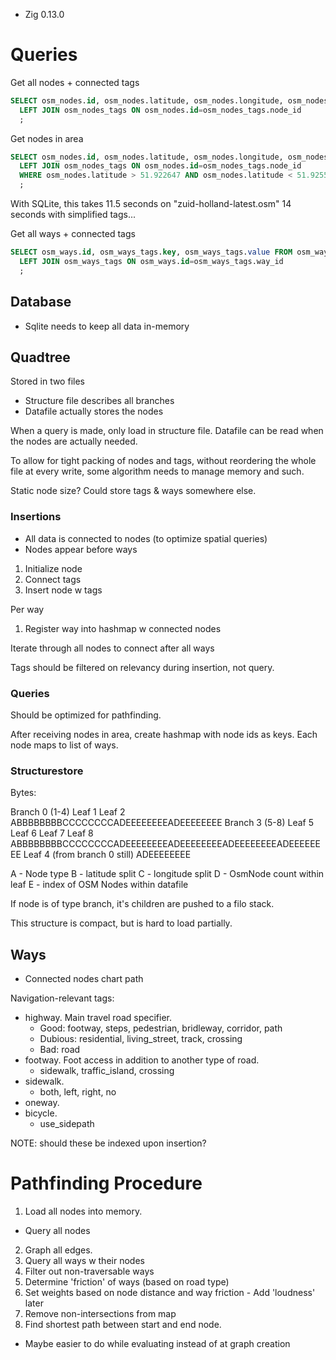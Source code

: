 - Zig 0.13.0

# Queries

Get all nodes + connected tags
```sql
SELECT osm_nodes.id, osm_nodes.latitude, osm_nodes.longitude, osm_nodes_tags.key, osm_nodes_tags.value FROM osm_nodes
  LEFT JOIN osm_nodes_tags ON osm_nodes.id=osm_nodes_tags.node_id
  ;
```

Get nodes in area
```sql
SELECT osm_nodes.id, osm_nodes.latitude, osm_nodes.longitude, osm_nodes_tags.key, osm_nodes_tags.value FROM osm_nodes
  LEFT JOIN osm_nodes_tags ON osm_nodes.id=osm_nodes_tags.node_id
  WHERE osm_nodes.latitude > 51.922647 AND osm_nodes.latitude < 51.925558 AND osm_nodes.longitude > 4.474488 AND osm_nodes.longitude < 4.48291
  ;
```
With SQLite, this takes 11.5 seconds on "zuid-holland-latest.osm"
14 seconds with simplified tags...

Get all ways + connected tags
```sql
SELECT osm_ways.id, osm_ways_tags.key, osm_ways_tags.value FROM osm_ways
  LEFT JOIN osm_ways_tags ON osm_ways.id=osm_ways_tags.way_id
  ;
```

## Database

- Sqlite needs to keep all data in-memory

## Quadtree

Stored in two files
- Structure file describes all branches
- Datafile actually stores the nodes

When a query is made, only load in structure file. Datafile can be read when the nodes are actually needed.

To allow for tight packing of nodes and tags, without reordering the whole file at every write, some algorithm needs to manage memory and such.

Static node size? Could store tags & ways somewhere else.

### Insertions

- All data is connected to nodes (to optimize spatial queries)
- Nodes appear before ways

1. Initialize node
2. Connect tags
3. Insert node w tags

Per way
1. Register way into hashmap w connected nodes

Iterate through all nodes to connect after all ways

Tags should be filtered on relevancy during insertion, not query.

### Queries

Should be optimized for pathfinding.

After receiving nodes in area, create hashmap with node ids as keys. Each node maps to list of ways.

### Structurestore

Bytes:

Branch 0 (1-4)   Leaf 1    Leaf 2    
ABBBBBBBBCCCCCCCCADEEEEEEEEADEEEEEEEE
Branch 3 (5-8)   Leaf 5    Leaf 6    Leaf 7    Leaf 8    
ABBBBBBBBCCCCCCCCADEEEEEEEEADEEEEEEEEADEEEEEEEEADEEEEEEEE
Leaf 4 (from branch 0 still)
ADEEEEEEEE

A - Node type
B - latitude split
C - longitude split
D - OsmNode count within leaf
E - index of OSM Nodes within datafile

If node is of type branch, it's children are pushed to a filo stack.

This structure is compact, but is hard to load partially.

## Ways

- Connected nodes chart path

Navigation-relevant tags:

- highway. Main travel road specifier.
  - Good: footway, steps, pedestrian, bridleway, corridor, path 
  - Dubious: residential, living_street, track, crossing
  - Bad: road
- footway. Foot access in addition to another type of road.
  - sidewalk, traffic_island, crossing
- sidewalk.
  - both, left, right, no
- oneway.
- bicycle. 
  - use_sidepath

NOTE: should these be indexed upon insertion?

# Pathfinding Procedure

1. Load all nodes into memory.
  - Query all nodes
2. Graph all edges.
  1. Query all ways w their nodes
  2. Filter out non-traversable ways
  3. Determine 'friction' of ways (based on road type)
  4. Set weights based on node distance and way friction
    - Add 'loudness' later
  5. Remove non-intersections from map
3. Find shortest path between start and end node.
  - Maybe easier to do while evaluating instead of at graph creation

